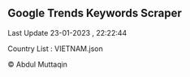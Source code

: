 

## Google Trends Keywords Scraper 
 
Last Update 23-01-2023 , 22:22:44

Country List :
VIETNAM.json



© Abdul Muttaqin 
